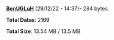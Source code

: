 [**BenUGLuH**](/data/BenUGLuH.txt) (29/12/22 - 14:37)- 284 bytes

**Total Datas**: 2169

**Total Size**: 13.54 MB / 13.5 MB